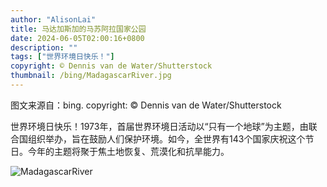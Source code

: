 ```yaml
---
author: "AlisonLai"
title: 马达加斯加的马苏阿拉国家公园
date: 2024-06-05T02:00:16+0800
description: ""
tags: ["世界环境日快乐！"]
copyright: © Dennis van de Water/Shutterstock
thumbnail: /bing/MadagascarRiver.jpg
---
```

图文来源自：bing.  copyright: © Dennis van de Water/Shutterstock

世界环境日快乐！1973年，首届世界环境日活动以“只有一个地球”为主题，由联合国组织举办，旨在鼓励人们保护环境。如今，全世界有143个国家庆祝这个节日。今年的主题将聚于焦土地恢复、荒漠化和抗旱能力。

![MadagascarRiver](/bing/MadagascarRiver.jpg)